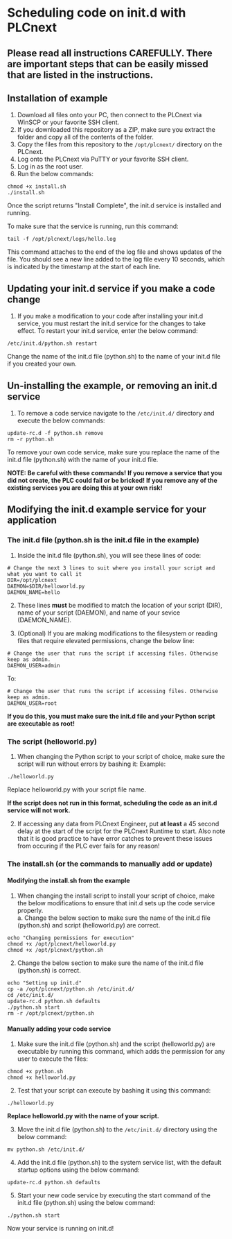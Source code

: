 # Scheduling code on init.d with PLCnext #

## **Please read all instructions CAREFULLY. There are important steps that can be easily missed that are listed in the instructions.** ##

## Installation of example ##
1. Download all files onto your PC, then connect to the PLCnext via WinSCP or your favorite SSH client.
2. If you downloaded this repository as a ZIP, make sure you extract the folder and copy all of the contents of the folder.
3. Copy the files from this repository to the `````/opt/plcnext/````` directory on the PLCnext.
4. Log onto the PLCnext via PuTTY or your favorite SSH client.
5. Log in as the root user.
6. Run the below commands:
```
chmod +x install.sh
./install.sh
```
Once the script returns "Install Complete", the init.d service is installed and running. 

To make sure that the service is running, run this command:
```
tail -f /opt/plcnext/logs/hello.log 
```

This command attaches to the end of the log file and shows updates of the file. You should see a new line added to the log file every 10 seconds, which is indicated by the timestamp at the start of each line.

## Updating your init.d service if you make a code change ##
1. If you make a modification to your code after installing your init.d service, you must restart the init.d service for the changes to take effect. To restart your init.d service, enter the below command:
```
/etc/init.d/python.sh restart
```
Change the name of the init.d file (python.sh) to the name of your init.d file if you created your own.

## Un-installing the example, or removing an init.d service ##
1. To remove a code service navigate to the ```/etc/init.d/``` directory and execute the below commands:
```
update-rc.d -f python.sh remove
rm -r python.sh
```
To remove your own code service, make sure you replace the name of the init.d file (python.sh) with the name of your init.d file.

**NOTE: Be careful with these commands! If you remove a service that you did not create, the PLC could fail or be bricked! If you remove any of the existing services you are doing this at your own risk!**

## Modifying the init.d example service for your application ##
### The init.d file (python.sh is the init.d file in the example) ###

  1. Inside the init.d file (python.sh), you will see these lines of code:
  ```
  # Change the next 3 lines to suit where you install your script and what you want to call it
  DIR=/opt/plcnext
  DAEMON=$DIR/helloworld.py
  DAEMON_NAME=hello
  ```
  2. These lines **must** be modified to match the location of your script (DIR), name of your script (DAEMON), and name of your sevice (DAEMON_NAME).
  
  3. (Optional) If you are making modifications to the filesystem or reading files that require elevated permissions, change the below line:
  ```
  # Change the user that runs the script if accessing files. Otherwise keep as admin.
  DAEMON_USER=admin
  ```
  To:
  ```
  # Change the user that runs the script if accessing files. Otherwise keep as admin.
  DAEMON_USER=root
  ```
  **If you do this, you must make sure the init.d file and your Python script are executable as root!**
### The script (helloworld.py) ###

  1. When changing the Python script to your script of choice, make sure the script will run without errors by bashing it:
  Example:
  ```
  ./helloworld.py
  ```
  Replace helloworld.py with your script file name.
  
  **If the script does not run in this format, scheduling the code as an init.d service will not work.**
  
  2. If accessing any data from PLCnext Engineer, put **at least** a 45 second delay at the start of the script for the PLCnext Runtime to start. Also note that it is good practice to have error catches to prevent these issues from occuring if the PLC ever fails for any reason!

### The install.sh (or the commands to manually add or update) ###
  #### Modifying the install.sh from the example ####
  1. When changing the install script to install your script of choice, make the below modifications to ensure that init.d sets up the code service properly.<br />
    a. Change the below section to make sure the name of the init.d file (python.sh) and script (helloworld.py) are correct. 
    
  ```
  echo "Changing permissions for execution"
  chmod +x /opt/plcnext/helloworld.py
  chmod +x /opt/plcnext/python.sh
  ```
  2. Change the below section to make sure the name of the init.d file (python.sh) is correct.
  ```
  echo "Setting up init.d"
  cp -a /opt/plcnext/python.sh /etc/init.d/
  cd /etc/init.d/
  update-rc.d python.sh defaults
  ./python.sh start
  rm -r /opt/plcnext/python.sh
  ```
  #### Manually adding your code service ####
  1. Make sure the init.d file (python.sh) and the script (helloworld.py) are executable by running this command, which adds the permission for any user to execute the files:
  ```
  chmod +x python.sh
  chmod +x helloworld.py
  ```
  2. Test that your script can execute by bashing it using this command:
  ```
  ./helloworld.py
  ```
  **Replace helloworld.py with the name of your script.**<br />
  
  3. Move the init.d file (python.sh) to the ```/etc/init.d/``` directory using the below command:
  ```
  mv python.sh /etc/init.d/
  ```
  4. Add the init.d file (python.sh) to the system service list, with the default startup options using the below command:
  ```
  update-rc.d python.sh defaults
  ```
  5. Start your new code service by executing the start command of the init.d file (python.sh) using the below command:
  ```
  ./python.sh start
  ```
  Now your service is running on init.d!
